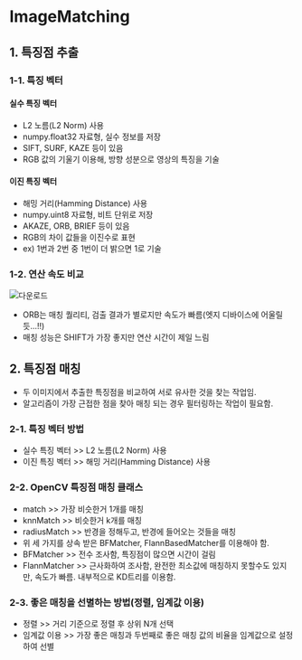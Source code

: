 # ImageMatching

## 1. 특징점 추출

### 1-1. 특징 벡터
#### 실수 특징 벡터 
- L2 노름(L2 Norm) 사용
- numpy.float32 자료형, 실수 정보를 저장
- SIFT, SURF, KAZE 등이 있음
- RGB 값의 기울기 이용해, 방향 성분으로 영상의 특징을 기술

#### 이진 특징 벡터 
- 해밍 거리(Hamming Distance) 사용
- numpy.uint8 자료형, 비트 단위로 저장
- AKAZE, ORB, BRIEF 등이 있음
- RGB의 차이 값들을 이진수로 표현
- ex) 1번과 2번 중 1번이 더 밝으면 1로 기술

### 1-2. 연산 속도 비교 
![다운로드](https://github.com/mb5ss95/ImageMatching/assets/60500325/fa8f9380-0680-4f94-8ec7-255228f9403b)

- ORB는 매칭 퀄리티, 검출 결과가 별로지만 속도가 빠름(엣지 디바이스에 어울릴듯...!!)
- 매칭 성능은 SHIFT가 가장 좋지만 연산 시간이 제일 느림


## 2. 특징점 매칭
- 두 이미지에서 추출한 특징점을 비교하여 서로 유사한 것을 찾는 작업임.
- 알고리즘이 가장 근접한 점을 찾아 매칭 되는 경우 필터링하는 작업이 필요함.

### 2-1. 특징 벡터 방법
- 실수 특징 벡터 >> L2 노름(L2 Norm) 사용
- 이진 특징 벡터 >> 해밍 거리(Hamming Distance) 사용

### 2-2. OpenCV 특징점 매칭 클래스
- match >> 가장 비슷한거 1개를 매칭
- knnMatch >> 비슷한거 k개를 매칭
- radiusMatch >> 반경을 정해두고, 반경에 들어오는 것들을 매칭
- 위 세 가지를 상속 받은 BFMatcher, FlannBasedMatcher를 이용해야 함.
- BFMatcher >> 전수 조사함, 특징점이 많으면 시간이 걸림
- FlannMatcher >> 근사화하여 조사함, 완전한 최소값에 매칭하지 못할수도 있지만, 속도가 빠름. 내부적으로 KD트리를 이용함.

### 2-3. 좋은 매칭을 선별하는 방법(정렬, 임계값 이용)
- 정렬 >> 거리 기준으로 정렬 후 상위 N개 선택
- 임계값 이용 >> 가장 좋은 매칭과 두번째로 좋은 매칭 값의 비율을 임계값으로 설정하여 선별

